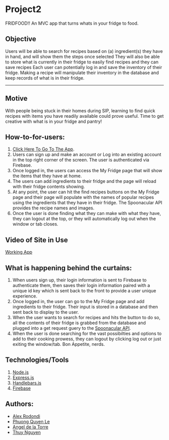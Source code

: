 # Project2

FRIDFOOD!! An  MVC app that turns whats in your fridge to food.

## Objective

Users will be able to search for recipes based on (a) ingredient(s) they have in hand, and will show them the steps once selected
They will also be able to store what is currently in their fridge to easily find recipes and they can save recipes
Each user can potentially log in and save the inventory of their fridge. Making a recipe will manipulate their inventory in the database and keep records of what is in their fridge.

---

## Motive

With people being stuck in their homes during SIP, learning to find quick recipes with items you have readily available could prove useful. Time to get creative with what is in your fridge and pantry!

## How-to-for-users:

1. [Click Here To Go To The App](https://fridfood-2020.herokuapp.com/).
2. Users can sign up and make an account or Log into an existing account in the top right corner of the screen. The user is authenticated via Firebase.
3. Once logged in, the users can access the My Fridge page that will show the items that they have at home.
4. The users can add ingredients to their fridge and the page will reload with their fridge contents showing.
5. At any point, the user can hit the find recipes buttons on the My Fridge page and their page will populate with the names of popular recipes using the ingredients that they have in their fridge. The Spoonacular API provides the recipe names and images.
6. Once the user is done finding what they can make with what they have, they can logout at the top, or they will automatically log out when the window or tab closes.

## Video of Site in Use

[Working App](https://drive.google.com/file/d/1xsW0vCvNWL4vkZVEz3N18k36-s7lMue6/view)

## What is happening behind the curtains:
1. When users sign up, their login information is sent to Firebase to authenticate them, then saves their login information paired with a unique id key which is sent back to the front to provide a user unique experience.
2. Once logged in, the user can go to the My Fridge page and add ingredients to their fridge. Their input is stored in a database and then sent back to display to the user.
3. When the user wants to search for recipes and hits the button to do so, all the contents of their fridge is grabbed from the database and plugged into a get request guery to the [Spoonacular API](https://spoonacular.com/food-api).
4. When the user is done searching for the vast possibilties and options to add to their cooking prowess, they can logout by clicking log out or just exiting the window/tab. Bon Appetite, nerds.

## Technologies/Tools

1. [Node.js](https://nodejs.org/en/)
2. [Express.js](https://expressjs.com/)
3. [Handlebars.js](https://handlebarsjs.com/)
4. [Firebase](https://firebase.google.com/)

## Authors:

- [Alex Rodondi](https://github.com/atrodondi/)
- [Phuong Quyen Le](https://github.com/phquyenle)
- [Angel de la Torre](https://github.com/ardelato)
- [Thuy Nguyen](https://github.com/thuynguyen-nht)
